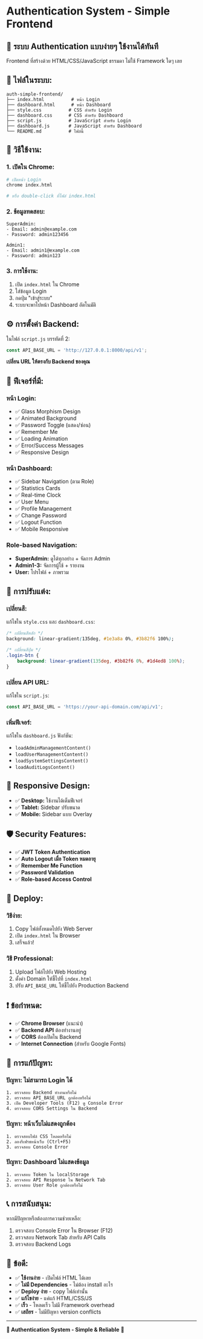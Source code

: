 # Authentication System - Simple Frontend

## 🎯 **ระบบ Authentication แบบง่ายๆ ใช้งานได้ทันที**

Frontend ที่สร้างด้วย HTML/CSS/JavaScript ธรรมดา ไม่ใช้ Framework ใดๆ เลย

## 📁 **ไฟล์ในระบบ:**

```
auth-simple-frontend/
├── index.html          # หน้า Login
├── dashboard.html      # หน้า Dashboard
├── style.css          # CSS สำหรับ Login
├── dashboard.css      # CSS สำหรับ Dashboard
├── script.js          # JavaScript สำหรับ Login
├── dashboard.js       # JavaScript สำหรับ Dashboard
└── README.md          # ไฟล์นี้
```

## 🚀 **วิธีใช้งาน:**

### **1. เปิดใน Chrome:**
```bash
# เปิดหน้า Login
chrome index.html

# หรือ double-click ที่ไฟล์ index.html
```

### **2. ข้อมูลทดสอบ:**
```
SuperAdmin:
- Email: admin@example.com
- Password: admin123456

Admin1:
- Email: admin1@example.com  
- Password: admin123
```

### **3. การใช้งาน:**
1. เปิด `index.html` ใน Chrome
2. ใส่ข้อมูล Login
3. กดปุ่ม "เข้าสู่ระบบ"
4. ระบบจะพาไปหน้า Dashboard อัตโนมัติ

## ⚙️ **การตั้งค่า Backend:**

ในไฟล์ `script.js` บรรทัดที่ 2:
```javascript
const API_BASE_URL = 'http://127.0.0.1:8000/api/v1';
```

**เปลี่ยน URL ให้ตรงกับ Backend ของคุณ**

## 🎨 **ฟีเจอร์ที่มี:**

### **หน้า Login:**
- ✅ Glass Morphism Design
- ✅ Animated Background
- ✅ Password Toggle (แสดง/ซ่อน)
- ✅ Remember Me
- ✅ Loading Animation
- ✅ Error/Success Messages
- ✅ Responsive Design

### **หน้า Dashboard:**
- ✅ Sidebar Navigation (ตาม Role)
- ✅ Statistics Cards
- ✅ Real-time Clock
- ✅ User Menu
- ✅ Profile Management
- ✅ Change Password
- ✅ Logout Function
- ✅ Mobile Responsive

### **Role-based Navigation:**
- **SuperAdmin:** ดูได้ทุกอย่าง + จัดการ Admin
- **Admin1-3:** จัดการผู้ใช้ + รายงาน
- **User:** โปรไฟล์ + ภาพรวม

## 🔧 **การปรับแต่ง:**

### **เปลี่ยนสี:**
แก้ไขใน `style.css` และ `dashboard.css`:
```css
/* เปลี่ยนสีหลัก */
background: linear-gradient(135deg, #1e3a8a 0%, #3b82f6 100%);

/* เปลี่ยนสีปุ่ม */
.login-btn {
    background: linear-gradient(135deg, #3b82f6 0%, #1d4ed8 100%);
}
```

### **เปลี่ยน API URL:**
แก้ไขใน `script.js`:
```javascript
const API_BASE_URL = 'https://your-api-domain.com/api/v1';
```

### **เพิ่มฟีเจอร์:**
แก้ไขใน `dashboard.js` ฟังก์ชัน:
- `loadAdminManagementContent()`
- `loadUserManagementContent()`
- `loadSystemSettingsContent()`
- `loadAuditLogsContent()`

## 📱 **Responsive Design:**

- ✅ **Desktop:** ใช้งานได้เต็มฟีเจอร์
- ✅ **Tablet:** Sidebar ปรับขนาด
- ✅ **Mobile:** Sidebar แบบ Overlay

## 🛡️ **Security Features:**

- ✅ **JWT Token Authentication**
- ✅ **Auto Logout เมื่อ Token หมดอายุ**
- ✅ **Remember Me Function**
- ✅ **Password Validation**
- ✅ **Role-based Access Control**

## 🚀 **Deploy:**

### **วิธีง่าย:**
1. Copy ไฟล์ทั้งหมดไปยัง Web Server
2. เปิด `index.html` ใน Browser
3. เสร็จแล้ว!

### **วิธี Professional:**
1. Upload ไฟล์ไปยัง Web Hosting
2. ตั้งค่า Domain ให้ชี้ไปที่ `index.html`
3. ปรับ `API_BASE_URL` ให้ชี้ไปยัง Production Backend

## ❗ **ข้อกำหนด:**

- ✅ **Chrome Browser** (แนะนำ)
- ✅ **Backend API** ต้องทำงานอยู่
- ✅ **CORS** ต้องเปิดใน Backend
- ✅ **Internet Connection** (สำหรับ Google Fonts)

## 🐛 **การแก้ปัญหา:**

### **ปัญหา: ไม่สามารถ Login ได้**
```
1. ตรวจสอบ Backend ทำงานหรือไม่
2. ตรวจสอบ API_BASE_URL ถูกต้องหรือไม่
3. เปิด Developer Tools (F12) ดู Console Error
4. ตรวจสอบ CORS Settings ใน Backend
```

### **ปัญหา: หน้าเว็บไม่แสดงถูกต้อง**
```
1. ตรวจสอบไฟล์ CSS โหลดหรือไม่
2. ลองรีเฟรชหน้าเว็บ (Ctrl+F5)
3. ตรวจสอบ Console Error
```

### **ปัญหา: Dashboard ไม่แสดงข้อมูล**
```
1. ตรวจสอบ Token ใน localStorage
2. ตรวจสอบ API Response ใน Network Tab
3. ตรวจสอบ User Role ถูกต้องหรือไม่
```

## 📞 **การสนับสนุน:**

หากมีปัญหาหรือต้องการความช่วยเหลือ:
1. ตรวจสอบ Console Error ใน Browser (F12)
2. ตรวจสอบ Network Tab สำหรับ API Calls
3. ตรวจสอบ Backend Logs

## 🎉 **ข้อดี:**

- ✅ **ใช้งานง่าย** - เปิดไฟล์ HTML ได้เลย
- ✅ **ไม่มี Dependencies** - ไม่ต้อง install อะไร
- ✅ **Deploy ง่าย** - copy ไฟล์เท่านั้น
- ✅ **แก้ไขง่าย** - แค่แก้ HTML/CSS/JS
- ✅ **เร็ว** - โหลดเร็ว ไม่มี Framework overhead
- ✅ **เสถียร** - ไม่มีปัญหา version conflicts

---

**🔐 Authentication System - Simple & Reliable** 🚀

